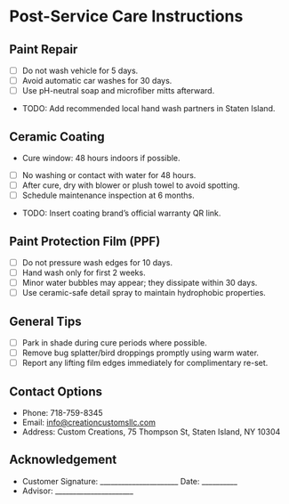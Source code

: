 # Post-Service Care Instructions

## Paint Repair
- [ ] Do not wash vehicle for 5 days.
- [ ] Avoid automatic car washes for 30 days.
- [ ] Use pH-neutral soap and microfiber mitts afterward.
- TODO: Add recommended local hand wash partners in Staten Island.

## Ceramic Coating
- Cure window: 48 hours indoors if possible.
- [ ] No washing or contact with water for 48 hours.
- [ ] After cure, dry with blower or plush towel to avoid spotting.
- [ ] Schedule maintenance inspection at 6 months.
- TODO: Insert coating brand’s official warranty QR link.

## Paint Protection Film (PPF)
- [ ] Do not pressure wash edges for 10 days.
- [ ] Hand wash only for first 2 weeks.
- [ ] Minor water bubbles may appear; they dissipate within 30 days.
- [ ] Use ceramic-safe detail spray to maintain hydrophobic properties.

## General Tips
- [ ] Park in shade during cure periods where possible.
- [ ] Remove bug splatter/bird droppings promptly using warm water.
- [ ] Report any lifting film edges immediately for complimentary re-set.

## Contact Options
- Phone: 718-759-8345
- Email: info@creationcustomsllc.com
- Address: Custom Creations, 75 Thompson St, Staten Island, NY 10304

## Acknowledgement
- Customer Signature: ______________________ Date: __________
- Advisor: ______________________
